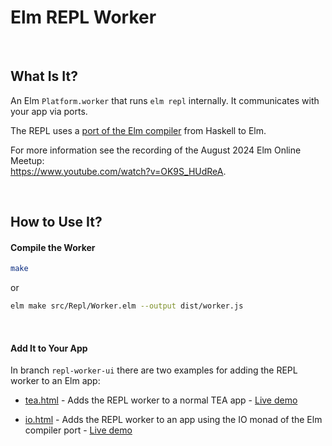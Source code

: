 # Elm REPL Worker

<br>


## What Is It?

An Elm `Platform.worker` that runs `elm repl` internally.
It communicates with your app via ports.

The REPL uses a [port of the Elm compiler](https://github.com/pithub/elm-compiler-in-elm)
from Haskell to Elm.

For more information see the recording of the August 2024 Elm Online Meetup:  
https://www.youtube.com/watch?v=OK9S_HUdReA.

<br>


## How to Use It?


#### Compile the Worker

```sh
make
```

or

```sh
elm make src/Repl/Worker.elm --output dist/worker.js
```

<br>


#### Add It to Your App

In branch `repl-worker-ui` there are two examples for adding
the REPL worker to an Elm app:

* [tea.html](https://github.com/pithub/elm-repl-worker/blob/repl-worker-ui/dist/tea.html) -
  Adds the REPL worker to a normal TEA app -
  [Live demo](https://pithub.github.io/elm-repl-worker/tea.html)

* [io.html](https://github.com/pithub/elm-repl-worker/blob/repl-worker-ui/dist/io.html) -
  Adds the REPL worker to an app using the IO monad of the Elm compiler port -
  [Live demo](https://pithub.github.io/elm-repl-worker/io.html)


<br>
